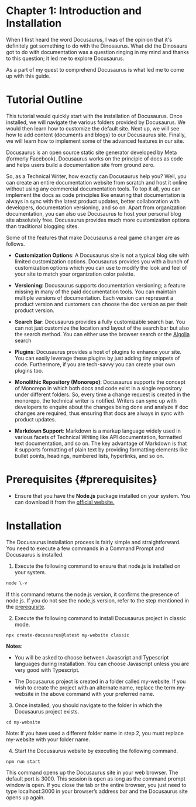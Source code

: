 # Chapter 1: Introduction and Installation

When I first heard the word Docusaurus, I was of the opinion that it's definitely got something to do with the Dinosaurus. What did the Dinosaurs got to do with documentation was a question ringing in my mind and thanks to this question; it led me to explore Docusaurus. 

As a part of my quest to comprehend Docusaurus is what led me to come up with this guide. 

# Tutorial Outline

This tutorial would quickly start with the installation of Docusaurus. Once installed, we will navigate the various folders provided by Docusaurus. We would then learn how to customize the default site. Next up, we will see how to add content (documents and blogs) to our Docusaurus site. Finally, we will learn how to implement some of the advanced features in our site. 

Docusaurus is an open source static site generator developed by Meta (formerly Facebook). Docusaurus works on the principle of docs as code and helps users build a documentation site from ground zero. 

So, as a Technical Writer, how exactly can Docusaurus help you? Well, you can create an entire documentation website from scratch and host it online without using any commercial documentation tools. To top it all, you can implement the docs as code principles like ensuring that documentation is always in sync with the latest product updates, better collaboration with developers, documentation versioning, and so on.  Apart from organization documentation, you can also use Docusaurus to host your personal blog site absolutely free. Docusaurus provides much more customization options than traditional blogging sites. 

Some of the features that make Docusaurus a real game changer are as follows.

* **Customization Options**: A Docusaurus site is not a typical blog site with limited customization options. Docusaurus provides you with a bunch of customization options which you can use to modify the look and feel of your site to match your organization color palette. 

* **Versioning**: Docusaurus supports documentation versioning; a feature missing in many of the paid documentation tools. You can maintain multiple versions of documentation. Each version can represent a product version and customers can choose the doc version as per their product version.   

* **Search Bar**: Docusaurus provides a fully customizable search bar. You can not just customize the location and layout of the search bar but also the search method. You can either use the browser search or the [Algolia](https://www.algolia.com/) search 

* **Plugins**: Docusaurus provides a host of plugins to enhance your site. You can easily leverage these plugins by just adding tiny snippets of code. Furthermore, if you are tech-savvy you can create your own plugins too. 

* **Monolithic Repository (Monorepo)**: Docusaurus supports the concept of Monorepo in which both docs and code exist in a single repository under different folders. So, every time a change request is created in the monorepo, the technical writer is notified. Writers can sync up with developers to enquire about the changes being done and analyze if doc changes are required, thus ensuring that docs are always in sync with product updates. 

* **Markdown Support**: Markdown is a markup language widely used in various facets of Technical Writing like API documentation, formatted text documentation, and so on. The key advantage of Markdown is that it supports formatting of plain text by providing formatting elements like bullet points, headings, numbered lists, hyperlinks, and so on. 

# Prerequisites {#prerequisites}

* Ensure that you have the **Node.js** package installed on your system. You can download it from the [official website.](https://nodejs.org/en/download) 

# Installation

The Docusaurus installation process is fairly simple and straightforward. You need to execute a few commands in a Command Prompt and Docusaurus is installed. 

1. Execute the following command to ensure that node.js is installed on your system. 

```Powershell
node \-v
```


If this command returns the node.js version, it confirms the presence of node.js. If you do not see the node.js version, refer to the step mentioned in the [prerequisite](#prerequisites). 

2. Execute the following command to install Docusaurus project in classic mode. 

```
npx create-docusaurus@latest my-website classic
```

**Notes**: 

* You will be asked to choose between Javascript and Typescript languages during installation. You can choose Javascript unless you are very good with Typescript. 

* The Docusaurus project is created in a folder called my-website. If you wish to create the project with an alternate name, replace the term my-website in the above command with your preferred name. 

3. Once installed, you should navigate to the folder in which the Docusaurus project exists. 

```
cd my-website
```

Note: If you have used a different folder name in step 2, you must replace my-website with your folder name. 

4. Start the Docusaurus website by executing the following command. 

```
npm run start
```

This command opens up the Docusaurus site in your web browser. The default port is 3000\. This session is open as long as the command prompt window is open. If you close the tab or the entire browser, you just need to type localhost:3000 in your browser’s address bar and the Docusaurus site opens up again.

